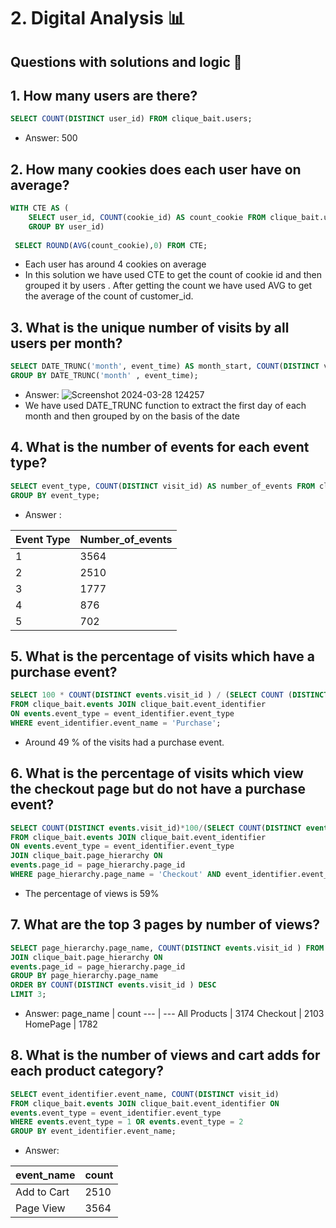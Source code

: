# 2. Digital Analysis 📊
## Questions with solutions and logic 📖
## 1. How many users are there?
```sql
SELECT COUNT(DISTINCT user_id) FROM clique_bait.users;
```
- Answer: 500
## 2. How many cookies does each user have on average?
```sql
WITH CTE AS ( 
    SELECT user_id, COUNT(cookie_id) AS count_cookie FROM clique_bait.users
    GROUP BY user_id)
    
 SELECT ROUND(AVG(count_cookie),0) FROM CTE;
 ```
- Each user has around 4 cookies on average
- In this solution we have used CTE to get the count of cookie id and then grouped it by users . After getting the count we have used AVG to get the average of the count of customer_id.
## 3. What is the unique number of visits by all users per month?
```sql
SELECT DATE_TRUNC('month', event_time) AS month_start, COUNT(DISTINCT visit_id ) FROM clique_bait.events
GROUP BY DATE_TRUNC('month' , event_time);
```
- Answer:
![Screenshot 2024-03-28 124257](https://github.com/Aditi-2512/8Weeks_SQL_Challenge/assets/137753595/fd1931b5-4323-4a49-a31e-d55f470f3ce8)
- We have used DATE_TRUNC function to extract the first day of each month and then grouped by on the basis of the date
## 4. What is the number of events for each event type?
```sql
SELECT event_type, COUNT(DISTINCT visit_id) AS number_of_events FROM clique_bait.events 
GROUP BY event_type;
```
- Answer :

Event Type | Number_of_events
--- | ---
1 | 3564
2 | 2510
3 | 1777
4 | 876
5 | 702
## 5. What is the percentage of visits which have a purchase event?
```sql
SELECT 100 * COUNT(DISTINCT events.visit_id ) / (SELECT COUNT (DISTINCT visit_id)FROM clique_bait.events) AS purchase_percentage
FROM clique_bait.events JOIN clique_bait.event_identifier
ON events.event_type = event_identifier.event_type
WHERE event_identifier.event_name = 'Purchase';
```
- Around 49 % of the visits had a purchase event.
## 6. What is the percentage of visits which view the checkout page but do not have a purchase event?
```sql
SELECT COUNT(DISTINCT events.visit_id)*100/(SELECT COUNT(DISTINCT events.visit_id ) FROM clique_bait.events) AS percentage_checkout_visits
FROM clique_bait.events JOIN clique_bait.event_identifier 
ON events.event_type = event_identifier.event_type
JOIN clique_bait.page_hierarchy ON 
events.page_id = page_hierarchy.page_id
WHERE page_hierarchy.page_name = 'Checkout' AND event_identifier.event_name != 'Purchase';
```
- The percentage of views is 59%
## 7. What are the top 3 pages by number of views?
```sql
SELECT page_hierarchy.page_name, COUNT(DISTINCT events.visit_id ) FROM clique_bait.events
JOIN clique_bait.page_hierarchy ON
events.page_id = page_hierarchy.page_id
GROUP BY page_hierarchy.page_name
ORDER BY COUNT(DISTINCT events.visit_id ) DESC
LIMIT 3;
```
- Answer:
  page_name | count
  --- | ---
  All Products | 3174
  Checkout | 2103
  HomePage | 1782
## 8. What is the number of views and cart adds for each product category?
```sql
SELECT event_identifier.event_name, COUNT(DISTINCT visit_id)
FROM clique_bait.events JOIN clique_bait.event_identifier ON
events.event_type = event_identifier.event_type
WHERE events.event_type = 1 OR events.event_type = 2
GROUP BY event_identifier.event_name;
```
- Answer:

event_name | count
--- | ---
Add to Cart | 2510
Page View | 3564
